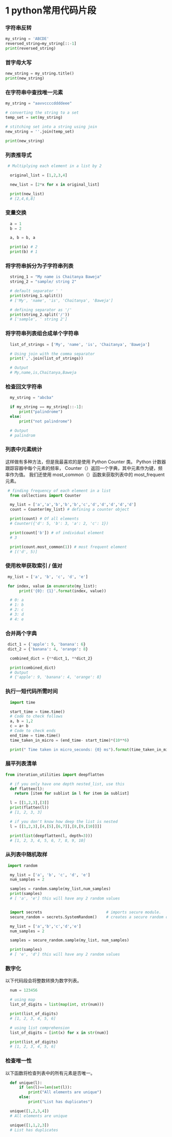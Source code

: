 # 1 python常用代码片段

### 字符串反转

```python
my_string = 'ABCDE'
reversed_string=my_string[::-1]
print(reversed_string)
```

### 首字母大写

```python
new_string = my_string.title()
print(new_string) 
```

### 在字符串中查找唯一元素

```python
my_string = "aavvccccddddeee"

# converting the string to a set
temp_set = set(my_string)

# stitching set into a string using join
new_string = ''.join(temp_set)

print(new_string)

```

### 列表推导式

```python
 # Multiplying each element in a list by 2

  original_list = [1,2,3,4]

  new_list = [2*x for x in original_list]

  print(new_list)
  # [2,4,6,8]

```

### 变量交换

```python
  a = 1
  b = 2

  a, b = b, a

  print(a) # 2
  print(b) # 1

```

### 将字符串拆分为子字符串列表

```python
  string_1 = "My name is Chaitanya Baweja"
  string_2 = "sample/ string 2"

  # default separator ' '
  print(string_1.split())
  # ['My', 'name', 'is', 'Chaitanya', 'Baweja']

  # defining separator as '/'
  print(string_2.split('/'))
  # ['sample', ' string 2']

```

### 将字符串列表组合成单个字符串

```python
  list_of_strings = ['My', 'name', 'is', 'Chaitanya', 'Baweja']

  # Using join with the comma separator
  print(','.join(list_of_strings))

  # Output
  # My,name,is,Chaitanya,Baweja

```

### 检查回文字符串

```python
  my_string = "abcba"

  if my_string == my_string[::-1]:
      print("palindrome")
  else:
      print("not palindrome")

  # Output
  # palindrom

```

### 列表中元素统计

这样做有多种方法，但是我最喜欢的是使用 Python Counter 类。
Python 计数器跟踪容器中每个元素的频率， Counter（）返回一个字典，其中元素作为键，频率作为值。
我们还使用 most_common（）函数来获取列表中的 most_frequent 元素。

```python
 # finding frequency of each element in a list
  from collections import Counter

  my_list = ['a','a','b','b','b','c','d','d','d','d','d']
  count = Counter(my_list) # defining a counter object

  print(count) # Of all elements
  # Counter({'d': 5, 'b': 3, 'a': 2, 'c': 1})

  print(count['b']) # of individual element
  # 3

  print(count.most_common(1)) # most frequent element
  # [('d', 5)]

```

### 使用枚举获取索引 / 值对

```python
 my_list = ['a', 'b', 'c', 'd', 'e']

 for index, value in enumerate(my_list):
      print('{0}: {1}'.format(index, value))

  # 0: a
  # 1: b
  # 2: c
  # 3: d
  # 4: e

```

### 合并两个字典

```python
 dict_1 = {'apple': 9, 'banana': 6}
 dict_2 = {'banana': 4, 'orange': 8}

  combined_dict = {**dict_1, **dict_2}

  print(combined_dict)
  # Output
  # {'apple': 9, 'banana': 4, 'orange': 8}

```

### 执行一短代码所需时间

```python
  import time

  start_time = time.time()
  # Code to check follows
  a, b = 1,2
  c = a+ b
  # Code to check ends
  end_time = time.time()
  time_taken_in_micro = (end_time- start_time)*(10**6)

  print(" Time taken in micro_seconds: {0} ms").format(time_taken_in_micro)

```

### 展平列表清单

```python
from iteration_utilities import deepflatten

  # if you only have one depth nested_list, use this
  def flatten(l):
    return [item for sublist in l for item in sublist]

  l = [[1,2,3],[3]]
  print(flatten(l))
  # [1, 2, 3, 3]

  # if you don't know how deep the list is nested
  l = [[1,2,3],[4,[5],[6,7]],[8,[9,[10]]]]

  print(list(deepflatten(l, depth=3)))
  # [1, 2, 3, 4, 5, 6, 7, 8, 9, 10]

```

### 从列表中随机取样

```python
 import random

  my_list = ['a', 'b', 'c', 'd', 'e']
  num_samples = 2

  samples = random.sample(my_list,num_samples)
  print(samples)
  # [ 'a', 'e'] this will have any 2 random values


  import secrets                            # imports secure module.
  secure_random = secrets.SystemRandom()    # creates a secure random object.

  my_list = ['a','b','c','d','e']
  num_samples = 2

  samples = secure_random.sample(my_list, num_samples)

  print(samples)
  # [ 'e', 'd'] this will have any 2 random values

```

### 数字化

以下代码段会将整数转换为数字列表。

```python
  num = 123456

  # using map
  list_of_digits = list(map(int, str(num)))

  print(list_of_digits)
  # [1, 2, 3, 4, 5, 6]

  # using list comprehension
  list_of_digits = [int(x) for x in str(num)]

  print(list_of_digits)
  # [1, 2, 3, 4, 5, 6]


```

### 检查唯一性

以下函数将检查列表中的所有元素是否唯一。

```python
  def unique(l):
      if len(l)==len(set(l)):
          print("All elements are unique")
      else:
          print("List has duplicates")

  unique([1,2,3,4])
  # All elements are unique

  unique([1,1,2,3])
  # List has duplicates

```















```python

```



